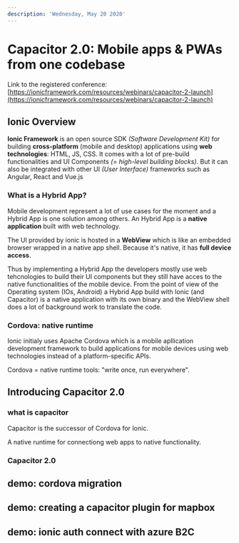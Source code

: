```yaml
---
description: 'Wednesday, May 20 2020'
---
```


# Capacitor 2.0: Mobile apps & PWAs from one codebase

Link to the registered conference: [https://ionicframework.com/resources/webinars/capacitor-2-launch](https://ionicframework.com/resources/webinars/capacitor-2-launch) 

## Ionic Overview

**Ionic Framework**  is an open source  SDK _\(Software Development Kit\)_ for building **cross-platform** \(mobile and desktop\) applications using **web technologies**: HTML, JS, CSS. It comes with a lot of pre-build functionalities and UI Components _\(= high-level building blocks\)_. But it can also be integrated with other UI _\(User Interface\)_ frameworks such as Angular, React and Vue.js

### What is a Hybrid App?

Mobile development represent a lot of use cases for the moment and a Hybrid App is one solution among others. An Hybrid App is a **native application** built with web technology.

The UI provided by ionic is hosted in a **WebView** which is like an embedded browser wrapped in a native app shell. Because it's native, it has **full device access**.

Thus by implementing a Hybrid App the developers mostly use web tehcnologies to build their UI components but they still have acces to the native functionalities of the mobile device. From the point of view of the Operating system \(IOs, Android\) a Hybrid App build with Ionic \(and Capacitor\) is a native application with its own binary and the WebView shell does a lot of background work to translate the code. 

### Cordova: native runtime

Ionic initialy uses Apache Cordova which is a mobile apllication development framework to build applications for mobile devices using web technologies instead of a platform-specific APIs.

Cordova = native runtime tools: "write once, run everywhere".



## Introducing Capacitor 2.0

### what is capacitor

Capacitor is the successor of Cordova for Ionic.

A native runtime for connectiong web apps to native functionality. 

### Capacitor 2.0

## demo: cordova migration

## demo: creating a capacitor plugin for mapbox

## demo: ionic auth connect with azure B2C



